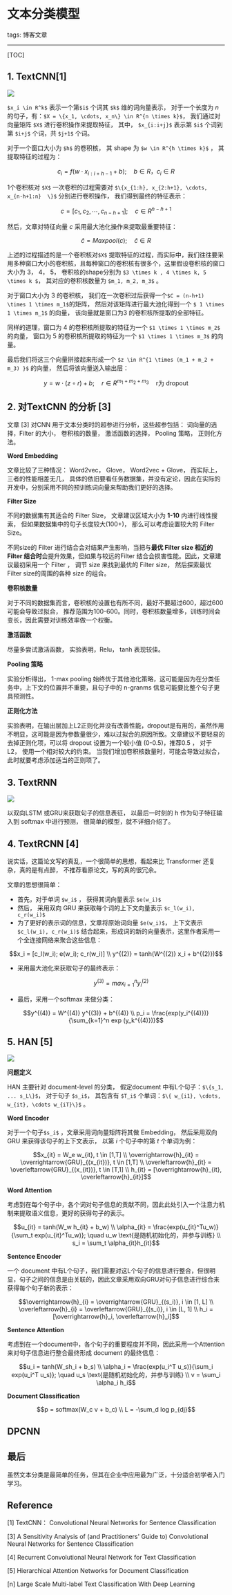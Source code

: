 # 文本分类模型

tags: 博客文章

---

[TOC]

## 1. TextCNN[1]

![](http://ww1.sinaimg.cn/large/006gOeiSly1g2iksw5rx2j30o70b0js1.jpg)

 `$x_i \in R^k$` 表示一个第`$i$` 个词其 `$k$` 维的词向量表示， 对于一个长度为 $n$ 的句子，有：`$X = \{x_1, \cdots, x_n\} \in R^{n \times k}$`， 我们通过对向量矩阵 `$X$` 进行卷积操作来提取特征， 其中， `$x_{i:i+j}$` 表示第 `$i$` 个词到第 `$i+j$` 个词，共 `$j+1$` 个词。

对于一个窗口大小为 `$h$` 的卷积核， 其 shape 为 `$w \in R^{h \times k}$` ， 其提取特征的过程为：
```math
c_i = f(w \cdot x_{i:i+h-1} + b); \quad b \in R， c_i \in R
```
1个卷积核对 `$X$` 一次卷积的过程需要对 `$\{x_{1:h}, x_{2:h+1}, \cdots, x_{n-h+1:n}  \}$` 分别进行卷积操作， 我们得到最终的特征表示： 
```math
c = [c_1, c_2, \cdots, c_{n-h+1}]  ; \quad c \in R^{n-h+1}
```
然后，文章对特征向量 $c$ 采用最大池化操作来提取最重要特征：
```math
\hat{c} = Maxpool(c); \quad \hat{c} \in R
```
上述的过程描述的是一个卷积核对`$X$` 提取特征的过程，而实际中，我们往往要采用多种窗口大小的卷积核，且每种窗口的卷积核有很多个，这里假设卷积核的窗口大小为 3， 4， 5， 卷积核的shape分别为 `$3 \times k , 4 \times k, 5 \times k $`， 其对应的卷积核数量为 `$m_1, m_2, m_3$` 。

对于窗口大小为 3 的卷积核， 我们在一次卷积过后获得一个`$C = (n-h+1) \times 1 \times m_1$`的矩阵， 然后对该矩阵进行最大池化得到一个 `$ 1 \times 1 \times m_1$`  的向量， 该向量就是窗口为3 的卷积核所提取的全部特征。

同样的道理，窗口为 4 的卷积核所提取的特征为一个 `$1 \times 1 \times m_2$` 的向量， 窗口为 5 的卷积核所提取的特征为一个 `$1 \times 1 \times m_3$` 的向量。

最后我们将这三个向量拼接起来形成一个 `$z \in R^{1 \times (m_1 + m_2 + m_3) }$` 的向量， 然后将该向量送入输出层：
```math
y = w \cdot (z \circ r) + b; \quad r \in R^{m_1+m_2+m_3} \quad \text{r为 dropout}
```


## 2. 对TextCNN 的分析 [3]

文章 [3] 对CNN 用于文本分类时的超参进行分析，这些超参包括： 词向量的选择，Filter 的大小， 卷积核的数量， 激活函数的选择， Pooling 策略， 正则化方法。

**Word Embedding**  

文章比较了三种情况： Word2vec， Glove， Word2vec + Glove， 而实际上，三者的性能相差无几， 具体的依旧要看任务数据集，并没有定论，因此在实际的开发中，分别采用不同的预训练词向量来帮助我们更好的选择。

**Filter Size**

不同的数据集有其适合的 Filter Size， 文章建议区域大小为 **1-10** 内进行线性搜索， 但如果数据集中的句子长度较大(100+)， 那么可以考虑设置较大的 Filter Size。

不同size的 Filter 进行结合会对结果产生影响，当把与**最优 Filter size 相近的Filter 结合时**会提升效果，但如果与较远的Filter 结合会损害性能。因此，文章建议最初采用一个 Filter ， 调节 size 来找到最优的 Filter size， 然后探索最优Filter size的周围的各种 size 的组合。

**卷积核数量**

对于不同的数据集而言，卷积核的设置也有所不同，最好不要超过600，超过600可能会导致过拟合， 推荐范围为100-600。同时，卷积核数量增多，训练时间会变长，因此需要对训练效率做一个权衡。

**激活函数**

尽量多尝试激活函数， 实验表明，Relu， tanh 表现较佳。

**Pooling 策略**

实验分析得出， 1-max pooling 始终优于其他池化策略，这可能是因为在分类任务中，上下文的位置并不重要，且句子中的 n-granms 信息可能要比整个句子更具预测性。

**正则化方法**

实验表明，在输出层加上L2正则化并没有改善性能，dropout是有用的，虽然作用不明显，这可能是因为参数量很少，难以过拟合的原因所致。文章建议不要轻易的去掉正则化项，可以将 dropout 设置为一个较小值 (0-0.5)，推荐0.5 ， 对于L2， 使用一个相对较大的约束。 当我们增加卷积核数量时，可能会导致过拟合，此时就要考虑添加适当的正则项了。

## 3. TextRNN

![](http://ww1.sinaimg.cn/large/006gOeiSly1g2k36w52s9j30cz0ap0t9.jpg)

以双向LSTM 或GRU来获取句子的信息表征， 以最后一时刻的 h 作为句子特征输入到 softmax 中进行预测， 很简单的模型，就不详细介绍了。

## 4. TextRCNN [4]

说实话，这篇论文写的真乱，一个很简单的思想，看起来比 Transformer 还复杂，真的是有点醉， 不推荐看原论文，写的真的很冗余。 

文章的思想很简单：

- 首先，对于单词 `$w_i$` ， 获得其词向量表示 `$e(w_i)$`
- 然后， 采用双向 GRU 来获取每个词的上下文向量表示 `$c_l(w_i), c_r(w_i)$` 
- 为了更好的表示词的信息，文章将原始词向量 `$e(w_i)$`， 上下文表示`$c_l(w_i), c_r(w_i)$` 结合起来，形成词的新的向量表示，这里作者采用一个全连接网络来聚合这些信息：

```math
x_i = [c_l(w_i); e(w_i); c_r(w_i)] \\
y^{(2)} = tanh(W^{(2)} x_i + b^{(2)})
```

- 采用最大池化来获取句子的最终表示：
  ```math
  y^{(3)} = max_{i=1}^n y_i^{(2)}
  ```

- 最后，采用一个softmax 来做分类：

```math
y^{(4)} = W^{(4)} y^{(3)} + b^{(4)} \\
p_i = \frac{exp(y_i^{(4)})}{\sum_{k=1}^n exp (y_k^{(4)})}
```

## 5. HAN [5]

![](http://ww1.sinaimg.cn/large/006gOeiSly1g2ipy7d8q6j30bo0dyq3f.jpg)

**问题定义**

HAN 主要针对 document-level 的分类， 假定document 中有L个句子：`$\{s_1, ... s_L\}$`， 对于句子 `$s_i$`， 其包含有 `$T_i$` 个单词：`$\{ w_{i1}, \cdots, w_{it}, \cdots w_{iT}\}$`  。

**Word Encoder**

对于一个句子`$s_i$` ，文章采用词向量矩阵将其做 Embedding， 然后采用双向 GRU 来获得该句子的上下文表示， 以第 $i$ 个句子中的第 $t$ 个单词为例：
```math
x_{it} = W_e w_{it}, t \in [1,T] \\
\overrightarrow{h}_{it} = \overrightarrow{GRU}_{(x_{it})},  t \in [1,T] \\
\overleftarrow{h}_{it} = \overleftarrow{GRU}_{(x_{it})},  t \in [T,1] \\
h_{it} = [\overrightarrow{h}_{it}, \overleftarrow{h}_{it}]
```
**Word Attention**

考虑到在每个句子中，各个词对句子信息的贡献不同，因此此处引入一个注意力机制来提取语义信息，更好的获得句子的表示。
```math
u_{it} = tanh(W_w h_{it} + b_w) \\
\alpha_{it} = \frac{exp(u_{it}^Tu_w)}{\sum_t exp(u_{it}^Tu_w)}; \quad  u_w \text{是随机初始化的，并参与训练} \\
s_i = \sum_t \alpha_{it}h_{it}
```
**Sentence Encoder**

一个 document 中有L个句子，我们需要对这L个句子的信息进行整合，但很明显，句子之间的信息是由关联的，因此文章采用双向GRU对句子信息进行综合来获得每个句子新的表示：
```math
\overrightarrow{h}_{i} = \overrightarrow{GRU}_{(s_i)}, i \in [1, L] \\
\overleftarrow{h}_{i} = \overleftarrow{GRU}_{(s_i)}, i \in [L, 1] \\
h_i = [\overrightarrow{h}_i, \overleftarrow{h}_i]
```
**Sentence Attention**

考虑到在一个document中，各个句子的重要程度并不同，因此采用一个Attention 来对句子信息进行整合最终形成 document 的最终信息：
```math
u_i = tanh(W_sh_i + b_s) \\
\alpha_i = \frac{exp(u_i^T u_s)}{\sum_i exp(u_i^T u_s)}; \quad  u_s \text{是随机初始化的，并参与训练} \\
v = \sum_i \alpha_i h_i
```
**Document Classification**
```math
p = softmax(W_c v + b_c) \\
L = -\sum_d log p_{dj}
```
## DPCNN



 



## 最后

虽然文本分类是最简单的任务，但其在企业中应用最为广泛，十分适合初学者入门学习。

## Reference

[1] TextCNN： Convolutional Neural Networks for Sentence Classification

[3] A Sensitivity Analysis of (and Practitioners' Guide to) Convolutional Neural Networks for Sentence Classification

[4] Recurrent Convolutional Neural Network for Text Classification

[5] Hierarchical Attention Networks for Document Classification

[n] Large Scale Multi-label Text Classification With Deep Learning

